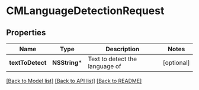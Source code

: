 # CMLanguageDetectionRequest

## Properties
Name | Type | Description | Notes
------------ | ------------- | ------------- | -------------
**textToDetect** | **NSString*** | Text to detect the language of | [optional] 

[[Back to Model list]](../README.md#documentation-for-models) [[Back to API list]](../README.md#documentation-for-api-endpoints) [[Back to README]](../README.md)


